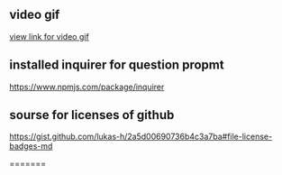 
## video gif 

[view link for video gif](https://github.com/hiral271/Generate-readme/blob/main/view/Untitled_%20Mar%205%2C%202021%207_47%20PM.gif)

## installed inquirer for question propmt 
https://www.npmjs.com/package/inquirer

##  sourse for licenses of github
https://gist.github.com/lukas-h/2a5d00690736b4c3a7ba#file-license-badges-md

=======


